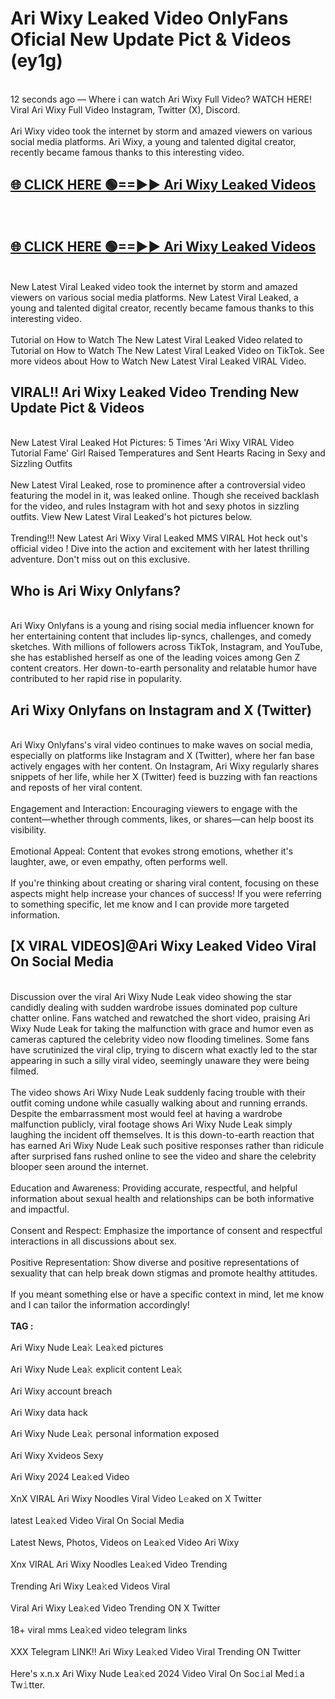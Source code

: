 # Ari Wixy Leaked Video OnlyFans Oficial New Update Pict & Videos (ey1g)
<br>
12 seconds ago — Where i can watch Ari Wixy Full Video? WATCH HERE! Viral Ari Wixy Full Video Instagram, Twitter (X), Discord.
<br><br>
Ari Wixy video took the internet by storm and amazed viewers on various social media platforms. Ari Wixy, a young and talented digital creator, recently became famous thanks to this interesting video.
<br>
<h2><a href="https://play.trustnlinepharmacy.us?title=Ari_Wixy">🌐 CLICK HERE 🟢==►► Ari Wixy Leaked Videos</a></h2>
<br>
<h2><a href="https://play.trustnlinepharmacy.us?title=Ari_Wixy">🌐 CLICK HERE 🟢==►► Ari Wixy Leaked Videos</a></h2>
<br>
New Latest Viral Leaked video took the internet by storm and amazed viewers on various social media platforms. New Latest Viral Leaked, a young and talented digital creator, recently became famous thanks to this interesting video.
<br><br>
Tutorial on How to Watch The New Latest Viral Leaked Video related to Tutorial on How to Watch The New Latest Viral Leaked Video on TikTok. See more videos about How to Watch New Latest Viral Leaked VIRAL Video.
<br>
<h2>VIRAL!! Ari Wixy Leaked Video Trending New Update Pict & Videos</h2>
<br>
New Latest Viral Leaked Hot Pictures: 5 Times 'Ari Wixy VIRAL Video Tutorial Fame' Girl Raised Temperatures and Sent Hearts Racing in Sexy and Sizzling Outfits
<br><br>
New Latest Viral Leaked, rose to prominence after a controversial video featuring the model in it, was leaked online. Though she received backlash for the video, and rules Instagram with hot and sexy photos in sizzling outfits. View New Latest Viral Leaked's hot pictures below.
<br><br>
Trending!!! New Latest Ari Wixy Viral Leaked MMS VIRAL Hot heck out's official video ! Dive into the action and excitement with her latest thrilling adventure. Don't miss out on this exclusive.
<br>
<h2>Who is Ari Wixy Onlyfans?</h2>
<br>
Ari Wixy Onlyfans is a young and rising social media influencer known for her entertaining content that includes lip-syncs, challenges, and comedy sketches. With millions of followers across TikTok, Instagram, and YouTube, she has established herself as one of the leading voices among Gen Z content creators. Her down-to-earth personality and relatable humor have contributed to her rapid rise in popularity.
<br>
<h2>Ari Wixy Onlyfans on Instagram and X (Twitter)</h2>
<br>
Ari Wixy Onlyfans's viral video continues to make waves on social media, especially on platforms like Instagram and X (Twitter), where her fan base actively engages with her content. On Instagram, Ari Wixy regularly shares snippets of her life, while her X (Twitter) feed is buzzing with fan reactions and reposts of her viral content.
<br><br>
Engagement and Interaction: Encouraging viewers to engage with the content—whether through comments, likes, or shares—can help boost its visibility.
<br><br>
Emotional Appeal: Content that evokes strong emotions, whether it's laughter, awe, or even empathy, often performs well.
<br><br>
If you're thinking about creating or sharing viral content, focusing on these aspects might help increase your chances of success! If you were referring to something specific, let me know and I can provide more targeted information.
<br>
<h2>[X VIRAL VIDEOS]@Ari Wixy Leaked Video Viral On Social Media</h2>
<br>
Discussion over the viral Ari Wixy Nude Leak video showing the star candidly dealing with sudden wardrobe issues dominated pop culture chatter online. Fans watched and rewatched the short video, praising Ari Wixy Nude Leak for taking the malfunction with grace and humor even as cameras captured the celebrity video now flooding timelines. Some fans have scrutinized the viral clip, trying to discern what exactly led to the star appearing in such a silly viral video, seemingly unaware they were being filmed.
<br><br>
The video shows Ari Wixy Nude Leak suddenly facing trouble with their outfit coming undone while casually walking about and running errands. Despite the embarrassment most would feel at having a wardrobe malfunction publicly, viral footage shows Ari Wixy Nude Leak simply laughing the incident off themselves. It is this down-to-earth reaction that has earned Ari Wixy Nude Leak such positive responses rather than ridicule after surprised fans rushed online to see the video and share the celebrity blooper seen around the internet.
<br><br>
Education and Awareness: Providing accurate, respectful, and helpful information about sexual health and relationships can be both informative and impactful.
<br><br>
Consent and Respect: Emphasize the importance of consent and respectful interactions in all discussions about sex.
<br><br>
Positive Representation: Show diverse and positive representations of sexuality that can help break down stigmas and promote healthy attitudes.
<br><br>
If you meant something else or have a specific context in mind, let me know and I can tailor the information accordingly!
<br><br>
<strong>TAG :</strong>
<br><br>
Ari Wixy Nude Lea𝚔 Lea𝚔ed pictures
<br><br>
Ari Wixy Nude Lea𝚔 explicit content Lea𝚔
<br><br>
Ari Wixy account breach
<br><br>
Ari Wixy data hack
<br><br>
Ari Wixy Nude Lea𝚔 personal information exposed
<br><br>
Ari Wixy Xvideos Sexy
<br><br>
Ari Wixy 2024 Lea𝚔ed Video
<br><br>
XnX VIRAL Ari Wixy Noodles Viral Video L𝚎aked on X Twitter
<br><br>
latest Lea𝚔ed Video Viral On Social Media
<br><br>
Latest News, Photos, Videos on Lea𝚔ed Video Ari Wixy
<br><br>
Xnx VIRAL Ari Wixy Noodles Lea𝚔ed Video Trending
<br><br>
Trending Ari Wixy Lea𝚔ed Videos Viral
<br><br>
Viral Ari Wixy Lea𝚔ed Video Trending ON X Twitter
<br><br>
18+ viral mms Lea𝚔ed video telegram links
<br><br>
XXX Telegram LINK!! Ari Wixy Lea𝚔ed Video Viral Trending ON Twitter
<br><br>
Here's x.n.x Ari Wixy Nude Lea𝚔ed 2024 Video Viral On Soc𝚒al Med𝚒a Tw𝚒tter.